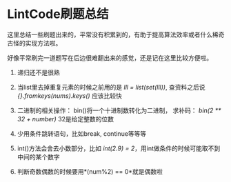 # LintCode刷题总结

这里总结一些刷题出来的，平常没有积累到的，有助于提高算法效率或者什么稀奇古怪的实现方法啦。

好像平常刷完一道题写在后边很难翻出来的感觉，还是记在这里比较方便啦。

1. 递归还不是很熟

1. 当list里去掉重复元素的时候之前用的是 *lll = list(set(lll))*, 查资料之后说 *{}.fromkeys(nums).keys()* 应该比较快

1. 二进制的相关操作： bin()将一个十进制数转化为二进制， 求补码： *bin(2 \*\* 32 + number)* 32是给定整数的位数

1. 少用条件跳转语句，比如break, continue等等等

1. int()方法会舍去小数部分，比如 *int(2.9) = 2*，用int做条件的时候可能取不到中间的某个数字

1. 判断奇数偶数的时候要用*(num%2) == 0*就是偶数啦